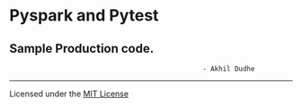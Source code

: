 
# Pyspark and Pytest
##                                              Sample Production code.
                                                    - Akhil Dudhe

-----------------------------

Licensed under the [MIT License](LICENSE)
